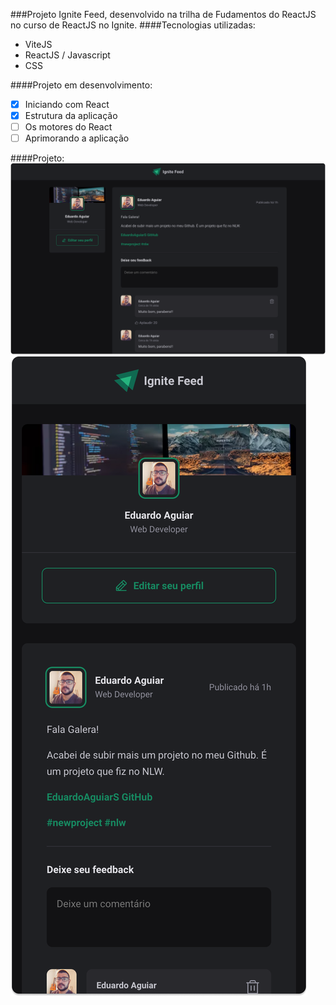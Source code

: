 ###Projeto Ignite Feed, desenvolvido na trilha de Fudamentos do ReactJS no curso de ReactJS no Ignite.
####Tecnologias utilizadas:

- ViteJS
- ReactJS / Javascript
- CSS

####Projeto em desenvolvimento:

- [x] Iniciando com React
- [x] Estrutura da aplicação
- [ ] Os motores do React
- [ ] Aprimorando a aplicação

####Projeto:
![img](./public/readme/desktop.png)
![img](public/readme/mobile.png)
